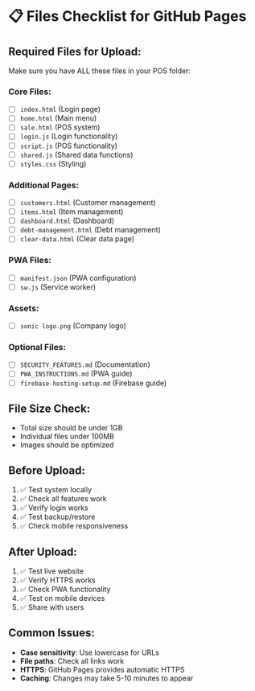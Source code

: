 # 📋 Files Checklist for GitHub Pages

## Required Files for Upload:
Make sure you have ALL these files in your POS folder:

### Core Files:
- [ ] `index.html` (Login page)
- [ ] `home.html` (Main menu)
- [ ] `sale.html` (POS system)
- [ ] `login.js` (Login functionality)
- [ ] `script.js` (POS functionality)
- [ ] `shared.js` (Shared data functions)
- [ ] `styles.css` (Styling)

### Additional Pages:
- [ ] `customers.html` (Customer management)
- [ ] `items.html` (Item management)
- [ ] `dashboard.html` (Dashboard)
- [ ] `debt-management.html` (Debt management)
- [ ] `clear-data.html` (Clear data page)

### PWA Files:
- [ ] `manifest.json` (PWA configuration)
- [ ] `sw.js` (Service worker)

### Assets:
- [ ] `sonic logo.png` (Company logo)

### Optional Files:
- [ ] `SECURITY_FEATURES.md` (Documentation)
- [ ] `PWA_INSTRUCTIONS.md` (PWA guide)
- [ ] `firebase-hosting-setup.md` (Firebase guide)

## File Size Check:
- Total size should be under 1GB
- Individual files under 100MB
- Images should be optimized

## Before Upload:
1. ✅ Test system locally
2. ✅ Check all features work
3. ✅ Verify login works
4. ✅ Test backup/restore
5. ✅ Check mobile responsiveness

## After Upload:
1. ✅ Test live website
2. ✅ Verify HTTPS works
3. ✅ Check PWA functionality
4. ✅ Test on mobile devices
5. ✅ Share with users

## Common Issues:
- **Case sensitivity**: Use lowercase for URLs
- **File paths**: Check all links work
- **HTTPS**: GitHub Pages provides automatic HTTPS
- **Caching**: Changes may take 5-10 minutes to appear
